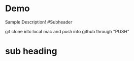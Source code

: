 # Demo 

Sample Description!
#Subheader

git clone into local mac and push into github through "PUSH"

 # sub heading
 